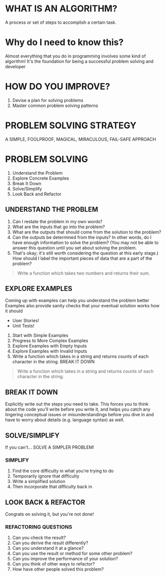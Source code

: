 # WHAT IS AN ALGORITHM?

A process or set of steps to accomplish a certain task.

# Why do I need to know this?

Almost everything that you do in programming involves some kind of algorithm!
It's the foundation for being a successful problem solving and developer

# HOW DO YOU IMPROVE?

1. Devise a plan for solving problems
2. Master common problem solving patterns

# PROBLEM SOLVING STRATEGY

A SIMPLE, FOOLPROOF, MAGICAL, MIRACULOUS, FAIL-SAFE APPROACH

# PROBLEM SOLVING

1. Understand the Problem
2. Explore Concrete Examples
3. Break It Down
4. Solve/Simplify
5. Look Back and Refactor

## UNDERSTAND THE PROBLEM

1. Can I restate the problem in my own words?
2. What are the inputs that go into the problem?
3. What are the outputs that should come from the solution to the problem?
4. Can the outputs be determined from the inputs? In other words,
   do I have enough information to solve the problem? (You may not be able to answer this question until you set about solving the problem.
5. That's okay; it's still worth considering the question at this early stage.)
   How should I label the important pieces of data that are a part of the problem?

> Write a function which takes two numbers and returns their sum.

## EXPLORE EXAMPLES

Coming up with examples can help you understand the problem better
Examples also provide sanity checks that your eventual solution works how it should

- User Stories!
- Unit Tests!

1. Start with Simple Examples
2. Progress to More Complex Examples
3. Explore Examples with Empty Inputs
4. Explore Examples with Invalid Inputs
5. Write a function which takes in a string and returns counts of each character in the string.
   BREAK IT DOWN

> Write a function which takes in a string and returns counts of each character in the string.

## BREAK IT DOWN

Explicitly write out the steps you need to take.
This forces you to think about the code you'll write before you write it, and helps you catch any lingering conceptual issues or misunderstandings before you dive in and have to worry about details (e.g. language syntax) as well.

## SOLVE/SIMPLIFY

If you can't... SOLVE A SIMPLER PROBLEM!

### SIMPLIFY

1. Find the core difficulty in what you're trying to do
2. Temporarily ignore that difficulty
3. Write a simplified solution
4. Then incorporate that difficulty back in

## LOOK BACK & REFACTOR

Congrats on solving it, but you're not done!

### REFACTORING QUESTIONS

1. Can you check the result?
2. Can you derive the result differently?
3. Can you understand it at a glance?
4. Can you use the result or method for some other problem?
5. Can you improve the performance of your solution?
6. Can you think of other ways to refactor?
7. How have other people solved this problem?

